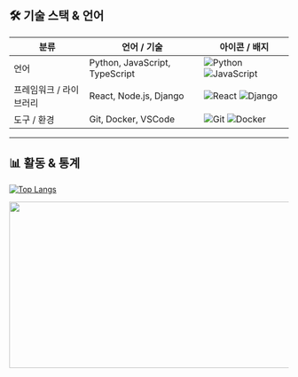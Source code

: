 ## 🛠 기술 스택 & 언어

| 분류 | 언어 / 기술 | 아이콘 / 배지 |
|---|---|---|
| 언어 | Python, JavaScript, TypeScript | ![Python](https://img.shields.io/badge/-Python-3776AB?style=for-the-badge&logo=python) ![JavaScript](https://img.shields.io/badge/-JavaScript-F7DF1E?style=for-the-badge&logo=javascript) |
| 프레임워크 / 라이브러리 | React, Node.js, Django | ![React](https://img.shields.io/badge/-React-61DAFB?style=for-the-badge&logo=react) ![Django](https://img.shields.io/badge/-Django-092E20?style=for-the-badge&logo=django) |
| 도구 / 환경 | Git, Docker, VSCode | ![Git](https://img.shields.io/badge/-Git-F05032?style=for-the-badge&logo=git) ![Docker](https://img.shields.io/badge/-Docker-2496ED?style=for-the-badge&logo=docker) |

---

## 📊 활동 & 통계
[![Top Langs](https://github-readme-stats.vercel.app/api/top-langs/?username=djinylh&layout=compact&theme=tokyonight)](https://github.com/your-github-username/github-readme-stats)


<a href="https://www.gitanimals.org/en_US?utm_medium=image&utm_source=djinylh&utm_content=farm">
<img
  src="https://render.gitanimals.org/farms/djinylh"
  width="600"
  height="300"
/>
</a>
